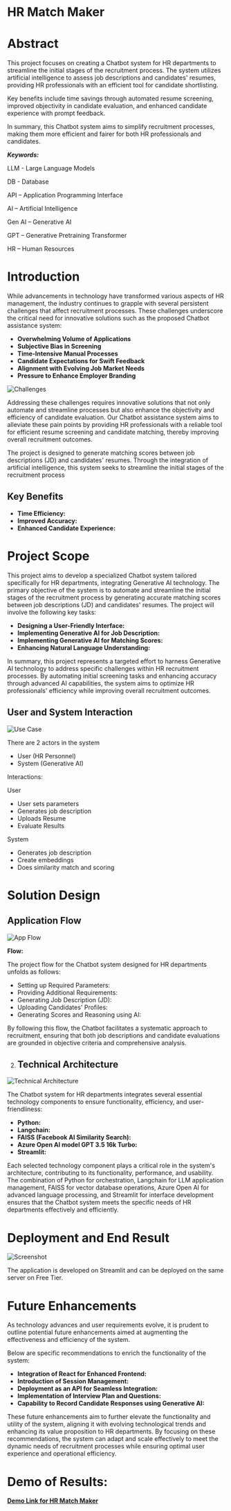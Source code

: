 # **HR Match Maker**

# **Abstract**

This project focuses on creating a Chatbot system for HR departments to streamline the initial stages of the recruitment process. The system utilizes artificial intelligence to assess job descriptions and candidates' resumes, providing HR professionals with an efficient tool for candidate shortlisting.

Key benefits include time savings through automated resume screening, improved objectivity in candidate evaluation, and enhanced candidate experience with prompt feedback.

In summary, this Chatbot system aims to simplify recruitment processes, making them more efficient and fairer for both HR professionals and candidates.

***Keywords:***

LLM - Large Language Models

DB - Database

API – Application Programming Interface

AI – Artificial Intelligence

Gen AI – Generative AI

GPT – Generative Pretraining Transformer

HR – Human Resources

# **Introduction**
While advancements in technology have transformed various aspects of HR management, the industry continues to grapple with several persistent challenges that affect recruitment processes. These challenges underscore the critical need for innovative solutions such as the proposed Chatbot assistance system:

- **Overwhelming Volume of Applications**
- **Subjective Bias in Screening**
- **Time-Intensive Manual Processes**
- **Candidate Expectations for Swift Feedback**
- **Alignment with Evolving Job Market Needs**
- **Pressure to Enhance Employer Branding**

![Challenges](Images/HRChallenge.jpg)

Addressing these challenges requires innovative solutions that not only automate and streamline processes but also enhance the objectivity and efficiency of candidate evaluation. Our Chatbot assistance system aims to alleviate these pain points by providing HR professionals with a reliable tool for efficient resume screening and candidate matching, thereby improving overall recruitment outcomes.

The project is designed to generate matching scores between job descriptions (JD) and candidates' resumes. Through the integration of artificial intelligence, this system seeks to streamline the initial stages of the recruitment process

## **Key Benefits** 
- **Time Efficiency:**  
- **Improved Accuracy:**  
- **Enhanced Candidate Experience:**  

# **Project Scope**
This project aims to develop a specialized Chatbot system tailored specifically for HR departments, integrating Generative AI technology. The primary objective of the system is to automate and streamline the initial stages of the recruitment process by generating accurate matching scores between job descriptions (JD) and candidates' resumes. The project will involve the following key tasks:

- **Designing a User-Friendly Interface:**
- **Implementing Generative AI for Job Description:**
- **Implementing Generative AI for Matching Scores:**
- **Enhancing Natural Language Understanding:**

In summary, this project represents a targeted effort to harness Generative AI technology to address specific challenges within HR recruitment processes. By automating initial screening tasks and enhancing accuracy through advanced AI capabilities, the system aims to optimize HR professionals' efficiency while improving overall recruitment outcomes.

## **User and System Interaction**
![Use Case](Images/Aspose.Words.4d269d10-4368-4e45-b921-1bfc6330fb8e.003.png)

There are 2 actors in the system 

- User (HR Personnel)
- System (Generative AI)

Interactions:

User

- User sets parameters 
- Generates job description
- Uploads Resume 
- Evaluate Results

System

- Generates job description
- Create embeddings
- Does similarity match and scoring

# **Solution Design**
## **Application Flow**
![App Flow](Images/Aspose.Words.4d269d10-4368-4e45-b921-1bfc6330fb8e.004.png)

**Flow:**

The project flow for the Chatbot system designed for HR departments unfolds as follows:

- Setting up Required Parameters:
- Providing Additional Requirements:
- Generating Job Description (JD):
- Uploading Candidates' Profiles:
- Generating Scores and Reasoning using AI:

By following this flow, the Chatbot facilitates a systematic approach to recruitment, ensuring that both job descriptions and candidate evaluations are grounded in objective criteria and comprehensive analysis.


2. ## **Technical Architecture**
![Technical Architecture](Images/Aspose.Words.4d269d10-4368-4e45-b921-1bfc6330fb8e.005.png)


The Chatbot system for HR departments integrates several essential technology components to ensure functionality, efficiency, and user-friendliness:

- **Python:**
- **Langchain:**
- **FAISS (Facebook AI Similarity Search):**
- **Azure Open AI model GPT 3.5 16k Turbo:**
- **Streamlit:**

Each selected technology component plays a critical role in the system's architecture, contributing to its functionality, performance, and usability. The combination of Python for orchestration, Langchain for LLM application management, FAISS for vector database operations, Azure Open AI for advanced language processing, and Streamlit for interface development ensures that the Chatbot system meets the specific needs of HR departments effectively and efficiently.


# **Deployment and End Result**
![Screenshot](Images/Aspose.Words.4d269d10-4368-4e45-b921-1bfc6330fb8e.006.png)

The application is developed on Streamlit and can be deployed on the same server on Free Tier.


# **Future Enhancements**
As technology advances and user requirements evolve, it is prudent to outline potential future enhancements aimed at augmenting the effectiveness and efficiency of the system. 

Below are specific recommendations to enrich the functionality of the system:

- **Integration of React for Enhanced Frontend:**  
- **Introduction of Session Management:**  
- **Deployment as an API for Seamless Integration:**  
- **Implementation of Interview Plan and Questions:**  
- **Capability to Record Candidate Responses using Generative AI:**  

These future enhancements aim to further elevate the functionality and utility of the system, aligning it with evolving technological trends and enhancing its value proposition to HR departments. By focusing on these recommendations, the system can adapt and scale effectively to meet the dynamic needs of recruitment processes while ensuring optimal user experience and operational efficiency.


# **Demo of Results:**

[**Demo Link for HR Match Maker**](https://drive.google.com/file/d/1_tpmQiaErGEDCpqY-2fioDng8aNOB4ug/view?usp=sharing)
